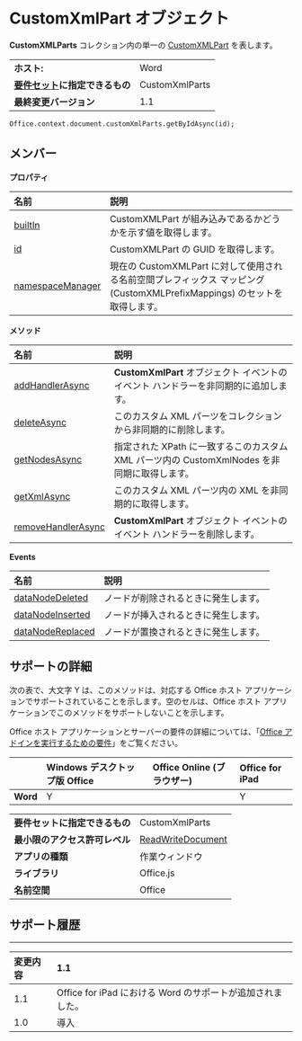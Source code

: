 
# CustomXmlPart オブジェクト
**CustomXMLParts** コレクション内の単一の [CustomXMLPart](../../reference/shared/customxmlparts.customxmlparts.md) を表します。

|||
|:-----|:-----|
|**ホスト:**|Word|
|**[要件セット](../../docs/overview/specify-office-hosts-and-api-requirements.md)に指定できるもの**|CustomXmlParts|
|**最終変更バージョン**|1.1|

```
Office.context.document.customXmlParts.getByIdAsync(id);
```


## メンバー


**プロパティ**


|**名前**|**説明**|
|:-----|:-----|
|[builtIn](../../reference/shared/customxmlpart.builtin.md)|CustomXMLPart が組み込みであるかどうかを示す値を取得します。|
|[id](../../reference/shared/customxmlpart.id.md)|CustomXMLPart の GUID を取得します。|
|[namespaceManager](../../reference/shared/customxmlpart.namespacemanager.md)|現在の CustomXMLPart に対して使用される名前空間プレフィックス マッピング (CustomXMLPrefixMappings) のセットを取得します。|

**メソッド**


|**名前**|**説明**|
|:-----|:-----|
|[addHandlerAsync](../../reference/shared/customxmlpart.addhandlerasync.md)|**CustomXmlPart** オブジェクト イベントのイベント ハンドラーを非同期的に追加します。|
|[deleteAsync](../../reference/shared/customxmlpart.deleteasync.md)|このカスタム XML パーツをコレクションから非同期的に削除します。|
|[getNodesAsync](../../reference/shared/customxmlpart.getnodesasync.md)|指定された XPath に一致するこのカスタム XML パーツ内の CustomXmlNodes を非同期に取得します。|
|[getXmlAsync](../../reference/shared/customxmlpart.getxmlasync.md)|このカスタム XML パーツ内の XML を非同期的に取得します。|
|[removeHandlerAsync](../../reference/shared/customxmlpart.removehandlerasync.md)|**CustomXmlPart** オブジェクト イベントのイベント ハンドラーを削除します。|

**Events**


|**名前**|**説明**|
|:-----|:-----|
|[dataNodeDeleted](../../reference/shared/customxmlpart.datanodedeleted.event.md)|ノードが削除されるときに発生します。|
|[dataNodeInserted](../../reference/shared/customxmlpart.datanodeinserted.event.md)|ノードが挿入されるときに発生します。|
|[dataNodeReplaced](../../reference/shared/customxmlpart.datanodereplaced.event.md)|ノードが置換されるときに発生します。|

## サポートの詳細


次の表で、大文字 Y は、このメソッドは、対応する Office ホスト アプリケーションでサポートされていることを示します。空のセルは、Office ホスト アプリケーションでこのメソッドをサポートしないことを示します。

Office ホスト アプリケーションとサーバーの要件の詳細については、「[Office アドインを実行するための要件](../../docs/overview/requirements-for-running-office-add-ins.md)」をご覧ください。


||**Windows デスクトップ版 Office**|**Office Online (ブラウザー)**|**Office for iPad**|
|:-----|:-----|:-----|:-----|
|**Word**|Y||Y|

|||
|:-----|:-----|
|**要件セットに指定できるもの**|CustomXmlParts|
|**最小限のアクセス許可レベル**|[ReadWriteDocument](../../docs/develop/requesting-permissions-for-api-use-in-content-and-task-pane-add-ins.md)|
|**アプリの種類**|作業ウィンドウ|
|**ライブラリ**|Office.js|
|**名前空間**|Office|

## サポート履歴



****


|**変更内容**|**1.1**|
|:-----|:-----|
|1.1|Office for iPad における Word のサポートが追加されました。|
|1.0|導入|

